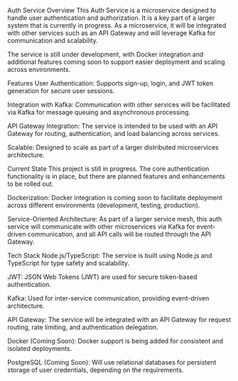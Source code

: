 Auth Service
Overview
This Auth Service is a microservice designed to handle user authentication and authorization. It is a key part of a larger system that is currently in progress. As a microservice, it will be integrated with other services such as an API Gateway and will leverage Kafka for communication and scalability.

The service is still under development, with Docker integration and additional features coming soon to support easier deployment and scaling across environments.

Features
User Authentication: Supports sign-up, login, and JWT token generation for secure user sessions.

Integration with Kafka: Communication with other services will be facilitated via Kafka for message queuing and asynchronous processing.

API Gateway Integration: The service is intended to be used with an API Gateway for routing, authentication, and load balancing across services.

Scalable: Designed to scale as part of a larger distributed microservices architecture.

Current State
This project is still in progress. The core authentication functionality is in place, but there are planned features and enhancements to be rolled out.

Dockerization: Docker integration is coming soon to facilitate deployment across different environments (development, testing, production).

Service-Oriented Architecture: As part of a larger service mesh, this auth service will communicate with other microservices via Kafka for event-driven communication, and all API calls will be routed through the API Gateway.

Tech Stack
Node.js/TypeScript: The service is built using Node.js and TypeScript for type safety and scalability.

JWT: JSON Web Tokens (JWT) are used for secure token-based authentication.

Kafka: Used for inter-service communication, providing event-driven architecture.

API Gateway: The service will be integrated with an API Gateway for request routing, rate limiting, and authentication delegation.

Docker (Coming Soon): Docker support is being added for consistent and isolated deployments.

PostgreSQL (Coming Soon): Will use relational databases for persistent storage of user credentials, depending on the requirements.

